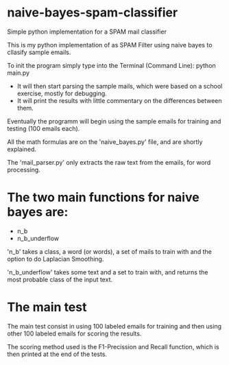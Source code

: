 # naive-bayes-spam-classifier
Simple python implementation for a SPAM mail classifier


This is my python implementation of as SPAM Filter using naive bayes to
cllasify sample emails.

To init the program simply type into the Terminal (Command Line): python main.py

- It will then start parsing the sample mails, which were based on a school exercise, mostly for debugging.
- It will print the results with little commentary on the differences between them.

Eventually the programm will begin using the sample emails for training and testing (100 emails each).

All the math formulas are on the 'naive_bayes.py' file, and are shortly explained.

The 'mail_parser.py' only extracts the raw text from the emails, for word processing.

# The two main functions for naive bayes are:
- n_b
- n_b_underflow

'n_b' takes a class, a word (or words), a set of mails to train with and the option to 
do Laplacian Smoothing.

'n_b_underflow' takes some text and a set to train with, and returns the most probable class of the input text.

# The main test

The main test consist in using 100 labeled emails for training and then using other 100 labeled emails
for scoring the results.

The scoring method used is the F1-Precission and Recall function, which is then printed at the end of the tests.
